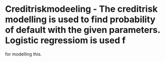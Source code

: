 # Creditriskmodeeling - The creditrisk modelling is used to find probability of default with the given parameters. Logistic regressiom is used f
for modelling this.
